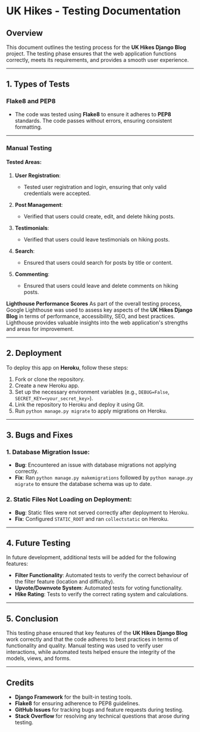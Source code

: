 # **UK Hikes - Testing Documentation**

## **Overview**

This document outlines the testing process for the **UK Hikes Django Blog** project. The testing phase ensures that the web application functions correctly, meets its requirements, and provides a smooth user experience.

---

## **1. Types of Tests**

### **Flake8 and PEP8**

- The code was tested using **Flake8** to ensure it adheres to **PEP8** standards. The code passes without errors, ensuring consistent formatting.

---

### **Manual Testing**

#### **Tested Areas**:

1. **User Registration**:
   - Tested user registration and login, ensuring that only valid credentials were accepted.
   
2. **Post Management**:
   - Verified that users could create, edit, and delete hiking posts.
   
3. **Testimonials**:
   - Verified that users could leave testimonials on hiking posts.
   
4. **Search**:
   - Ensured that users could search for posts by title or content.
   
5. **Commenting**:
   - Ensured that users could leave and delete comments on hiking posts.


**Lighthouse Performance Scores**
As part of the overall testing process, Google Lighthouse was used to assess key aspects of the **UK Hikes Django Blog** in terms of performance, accessibility, SEO, and best practices. Lighthouse provides valuable insights into the web application's strengths and areas for improvement.



---

## **2. Deployment**

To deploy this app on **Heroku**, follow these steps:

1. Fork or clone the repository.
2. Create a new Heroku app.
3. Set up the necessary environment variables (e.g., `DEBUG=False`, `SECRET_KEY=<your_secret_key>`).
4. Link the repository to Heroku and deploy it using Git.
5. Run `python manage.py migrate` to apply migrations on Heroku.

---

## **3. Bugs and Fixes**

### **1. Database Migration Issue**:
- **Bug**: Encountered an issue with database migrations not applying correctly.
- **Fix**: Ran `python manage.py makemigrations` followed by `python manage.py migrate` to ensure the database schema was up to date.

### **2. Static Files Not Loading on Deployment**:
- **Bug**: Static files were not served correctly after deployment to Heroku.
- **Fix**: Configured `STATIC_ROOT` and ran `collectstatic` on Heroku.

---

## **4. Future Testing**

In future development, additional tests will be added for the following features:
- **Filter Functionality**: Automated tests to verify the correct behaviour of the filter feature (location and difficulty).
- **Upvote/Downvote System**: Automated tests for voting functionality.
- **Hike Rating**: Tests to verify the correct rating system and calculations.

---

## **5. Conclusion**

This testing phase ensured that key features of the **UK Hikes Django Blog** work correctly and that the code adheres to best practices in terms of functionality and quality. Manual testing was used to verify user interactions, while automated tests helped ensure the integrity of the models, views, and forms.

---

## **Credits**

- **Django Framework** for the built-in testing tools.
- **Flake8** for ensuring adherence to PEP8 guidelines.
- **GitHub Issues** for tracking bugs and feature requests during testing.
- **Stack Overflow** for resolving any technical questions that arose during testing.
